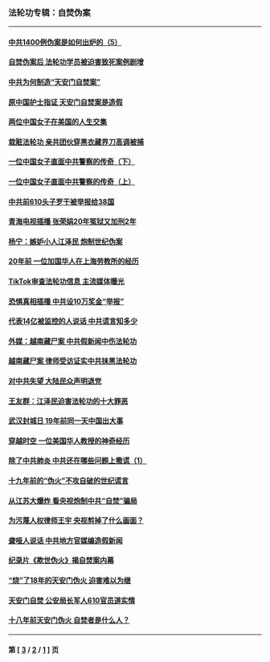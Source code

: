 ### 法轮功专辑：自焚伪案
---
#### [中共1400例伪案是如何出炉的（5）](../../pages/nf5562/n13226831.md?02110430) 
#### [自焚伪案后 法轮功学员被迫害致死案例剧增](../../pages/nf5562/n13190600.md?02110430) 
#### [中共为何制造“天安门自焚案”](../../pages/nf5562/n13183270.md?02110430) 
#### [原中国护士指证 天安门自焚案是造假](../../pages/nf5562/n13172289.md?02110430) 
#### [两位中国女子在美国的人生交集](../../pages/nf5562/n13156138.md?02110430) 
#### [栽赃法轮功 亲共团伙穿黑衣藏界刀高调被捕](../../pages/nf5562/n13073780.md?02110430) 
#### [一位中国女子直面中共警察的传奇（下）](../../pages/nf5562/n12989706.md?02110430) 
#### [一位中国女子直面中共警察的传奇（上）](../../pages/nf5562/n12985072.md?02110430) 
#### [中共前610头子罗干被举报给38国](../../pages/nf5562/n12975419.md?02110430) 
#### [青海电视插播 张荣娟20年冤狱又加刑2年](../../pages/nf5562/n12738166.md?02110430) 
#### [杨宁：嫉妒小人江泽民 炮制世纪伪案](../../pages/nf5562/n12724108.md?02110430) 
#### [20年前 一位加国华人在上海劳教所的经历](../../pages/nf5562/n12707932.md?02110430) 
#### [TikTok审查法轮功信息 主流媒体曝光](../../pages/nf5562/n12362336.md?02110430) 
#### [恐惧真相插播 中共设10万奖金“举报”](../../pages/nf5562/n12306396.md?02110430) 
#### [代表14亿被监控的人说话 中共谎言知多少](../../pages/nf5562/n12297484.md?02110430) 
#### [外媒：越南藏尸案 中共假新闻中伤法轮功](../../pages/nf5562/n12264411.md?02110430) 
#### [越南藏尸案 律师受访证实中共抹黑法轮功](../../pages/nf5562/n12261878.md?02110430) 
#### [对中共失望 大陆民众声明退党](../../pages/nf5562/n12187315.md?02110430) 
#### [王友群：江泽民迫害法轮功的十大罪恶](../../pages/nf5562/n12169074.md?02110430) 
#### [武汉封城日 19年前同一天中国出大事](../../pages/nf5562/n12150901.md?02110430) 
#### [穿越时空  一位美国华人教授的神奇经历](../../pages/nf5562/n12097460.md?02110430) 
#### [除了中共肺炎 中共还在哪些问题上撒谎（1）](../../pages/nf5562/n11955770.md?02110430) 
#### [十九年前的“伪火”不攻自破的世纪谎言](../../pages/nf5562/n11813238.md?02110430) 
#### [从江苏大爆炸 看央视炮制中共“自焚”骗局](../../pages/nf5562/n11140275.md?02110430) 
#### [为污蔑人权律师王宇 央视剪掉了什么画面？](../../pages/nf5562/n11130142.md?02110430) 
#### [聋哑人说话 中共地方官媒编造假新闻](../../pages/nf5562/n11006067.md?02110430) 
#### [纪录片《欺世伪火》揭自焚案内幕](../../pages/nf5562/n11002664.md?02110430) 
#### [“烧”了18年的天安门伪火 迫害难以为继](../../pages/nf5562/n10996660.md?02110430) 
#### [天安门自焚 公安局长军人610官员道实情](../../pages/nf5562/n10997098.md?02110430) 
#### [十八年前天安门伪火 自焚者是什么人？](../../pages/nf5562/n10996556.md?02110430) 

---
#### 第 [ [3](./3.md?02110430) / [2](./2.md?02110430) / [1](./1.md?02110430) ] 页

